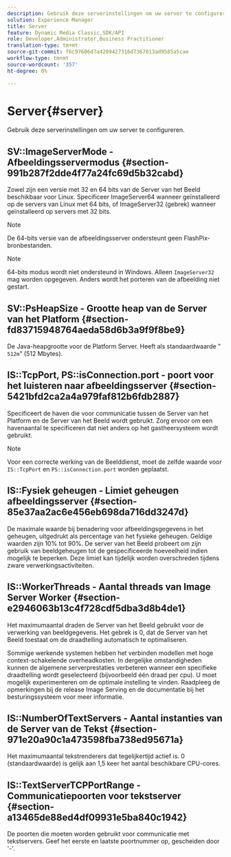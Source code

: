 ```yaml
---
description: Gebruik deze serverinstellingen om uw server te configureren.
solution: Experience Manager
title: Server
feature: Dynamic Media Classic,SDK/API
role: Developer,Administrator,Business Practitioner
translation-type: tm+mt
source-git-commit: f6c97606d7a4209427316d7367013ad9585a5cae
workflow-type: tm+mt
source-wordcount: '357'
ht-degree: 0%

---
```



# Server{#server}

Gebruik deze serverinstellingen om uw server te configureren.

## SV::ImageServerMode - Afbeeldingsservermodus {#section-991b287f2dde4f77a24fc69d5b32cabd}

Zowel zijn een versie met 32 en 64 bits van de Server van het Beeld beschikbaar voor Linux. Specificeer ImageServer64 wanneer geïnstalleerd op de servers van Linux met 64 bits, of ImageServer32 (gebrek) wanneer geïnstalleerd op servers met 32 bits.

>[!NOTE]
>
>De 64-bits versie van de afbeeldingsserver ondersteunt geen FlashPix-bronbestanden.

>[!NOTE]
>
>64-bits modus wordt niet ondersteund in Windows. Alleen `ImageServer32` mag worden opgegeven. Anders wordt het porteren van de afbeelding niet gestart.

## SV::PsHeapSize - Grootte heap van de Server van het Platform {#section-fd83715948764aeda58d6b3a9f9f8be9}

De Java-heapgrootte voor de Platform Server. Heeft als standaardwaarde &quot; `512m`&quot; (512 Mbytes).

## IS::TcpPort, PS::isConnection.port - poort voor het luisteren naar afbeeldingsserver {#section-5421bfd2ca2a4a979faf812b6fdb2887}

Specificeert de haven die voor communicatie tussen de Server van het Platform en de Server van het Beeld wordt gebruikt. Zorg ervoor om een havenaantal te specificeren dat niet anders op het gastheersysteem wordt gebruikt.

>[!NOTE]
>
>Voor een correcte werking van de Beelddienst, moet de zelfde waarde voor `IS::TcpPort` en `PS::isConnection.port` worden geplaatst.

## IS::Fysiek geheugen - Limiet geheugen afbeeldingsserver {#section-85e37aa2ac6e456eb698da716dd3247d}

De maximale waarde bij benadering voor afbeeldingsgegevens in het geheugen, uitgedrukt als percentage van het fysieke geheugen. Geldige waarden zijn 10% tot 90%. De server van het Beeld probeert om zijn gebruik van beeldgeheugen tot de gespecificeerde hoeveelheid indien mogelijk te beperken. Deze limiet kan tijdelijk worden overschreden tijdens zware verwerkingsactiviteiten.

## IS::WorkerThreads - Aantal threads van Image Server Worker {#section-e2946063b13c4f728cdf5dba3d8b4de1}

Het maximumaantal draden de Server van het Beeld gebruikt voor de verwerking van beeldgegevens. Het gebrek is 0, dat de Server van het Beeld toestaat om de draadtelling automatisch te optimaliseren.

Sommige werkende systemen hebben het verbinden modellen met hoge context-schakelende overheadkosten. In dergelijke omstandigheden kunnen de algemene serverprestaties verbeteren wanneer een specifieke draadtelling wordt geselecteerd (bijvoorbeeld één draad per cpu). U moet mogelijk experimenteren om de optimale instelling te vinden. Raadpleeg de opmerkingen bij de release Image Serving en de documentatie bij het besturingssysteem voor meer informatie.

## IS::NumberOfTextServers - Aantal instanties van de Server van de Tekst {#section-971e20a90c1a473598fba738ed95671a}

Het maximumaantal tekstrenderers dat tegelijkertijd actief is. 0 (standaardwaarde) is gelijk aan 1,5 keer het aantal beschikbare CPU-cores.

## IS::TextServerTCPPortRange - Communicatiepoorten voor tekstserver {#section-a13465de88ed4df09931e5ba840c1942}

De poorten die moeten worden gebruikt voor communicatie met tekstservers. Geef het eerste en laatste poortnummer op, gescheiden door &#39;-&#39;.
